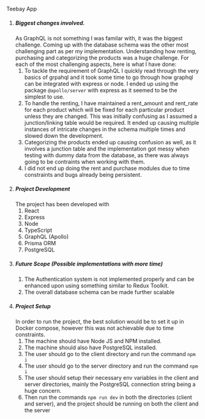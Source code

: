 Teebay App

1. ##### Biggest changes involved.
    As GraphQL is not something I was familar with, it was the biggest challenge. Coming up with the database schema was the other most challenging part as per my implementation. Understanding how renting, purchasing and categorizing the products was a huge challenge. For each of the most challenging aspects, here is what I have done:
    1. To tackle the requirement of GraphQL I quickly read through the very basics of grpahql and it took some time to go through how graphql can be integrated with express or node. I ended up using the package `@apollo/server` with express as it seemed to be the simplest to use.
    2. To handle the renting, I have maintained a rent_amount and rent_rate for each product which will be fixed for each particular product unless they are changed. This was initially confusing as I assumed a junction/linking table would be required. It ended up causing multiple instances of intricate changes in the schema multiple times and slowed down the development.
    3. Categorizing the products ended up causing confusion as well, as it involves a junction table and the implementation got messy when testing with dummy data from the database, as there was always going to be contraints when working with them.
    4. I did not end up doing the rent and purchase modules due to time constraints and bugs already being persistent.
2. ##### Project Development
    The project has been developed with
    1. React
    2. Express
    3. Node
    4. TypeScript
    5. GraphQL (Apollo)
    6. Prisma ORM
    7. PostgreSQL
3. ##### Future Scope (Possible implementations with more time)
    1. The Authentication system is not implemented properly and can be enhanced upon using something similar to Redux Toolkit.
    2. The overall database schema can be made further scalable
4. ##### Project Setup
    In order to run the project, the best solution would be to set it up in Docker compose, however this was not achievable due to time constraints.
    1. The machine should have Node JS and NPM installed.
    2. The machine should also have PostgreSQL installed.
    3. The user should go to the client directory and run the command `npm i`
    4. The user should go to the server directory and run the command `npm i`
    5. The user should setup their necessary env variables in the client and server directories, mainly the PostgreSQL connection string being a huge concern.
    6. Then run the commands `npm run dev` in both the directories (client and server), and the project should be running on both the client and the server
